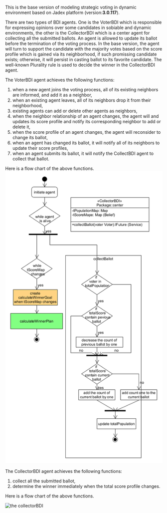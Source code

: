 

This is the base version of modeling strategic voting in dynamic environment based on Jadex platform (version:**3.0.117**). 


There are two types of BDI agents. One is the VoterBDI which is responsible for expressing opinions over some candidates in sobiable and dynamic environments, the other is the CollectorBDI which is a center agent for collecting all the submitted ballots. An agent is allowed to update its ballot before the termination of the voting process. In the base version, the agent will turn to support the candidate with the majority votes based on the score profile which is gained via its neighborhood, if such promissing candidate exists; otherwise, it will persist in casting ballot to its favorite candidate. The well-known Plurality rule is used to decide the winner in the CollectorBDI agent. 



The VoterBDI agent achieves the following functions:

1. when a new agent joins the voting process, all of its existing neighbors are informed, and add it as a neighbor,
2. when an existing agent leaves, all of its neighbors drop it from their neighborhood,
3. existing agents can add or delete other agents as neighbors,
4. when the neighbor relationship  of an agent changes, the agent will and updates its score profile and notify its corresponding neighbor to add or delete it, 
5. when the score profile of an agent changes, the agent will reconsider to change its ballot,
6. when an agent has changed its ballot, it will notify all of its neighbors to update their score profiles,
7. when an agent submits its ballot, it will notify the CollectBDI agent to collect that ballot.

Here is a flow chart of the above functions.
![the voterBDI](https://github.com/lxx886/voting/blob/master/images/the%20CollectBDI.bmp)



The CollectorBDI agent achieves the following functions:
1. collect all the submitted ballot,
2. determine the winner immediately when the total score profile changes.

Here is a flow chart of the above functions.

![the collectorBDI](https://github.com/lxx886/voting/blob/master/images/the%20voterBDI.bmp)
